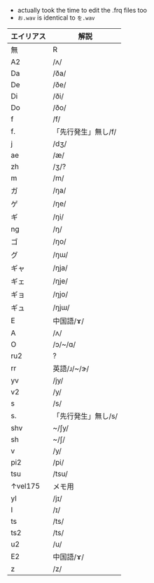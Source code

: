 * actually took the time to edit the .frq files too
* ```お.wav``` is identical to ```を.wav```

| エイリアス | 解説
| - | -
| 無 | R
| A2 | /ʌ/
| Da | /ða/
| De | /ðe/
| Di | /ði/
| Do | /ðo/
| f | /f/
| f. | 「先行発生」無し/f/
| j | /dʒ/
| ae | /æ/
| zh | /ʒ/?
| m | /m/
| ガ | /ŋa/
| ゲ | /ŋe/
| ギ | /ŋi/
| ng | /ŋ/
| ゴ | /ŋo/
| グ | /ŋɯ/
| ギャ | /ŋja/
| ギェ | /ŋje/
| ギョ | /ŋjo/
| ギュ | /ŋjɯ/
| E | 中国語/ɤ/
| A | /ʌ/
| O | /ɔ/~/ɑ/
| ru2 | ?
| rr | 英語/ɹ/~/ɝ/
| yv | /jy/
| v2 | /y/
| s | /s/
| s. | 「先行発生」無し/s/
| shv | ~/ʃy/
| sh | ~/ʃ/
| v | /y/
| pi2 | /pi/
| tsu | /tsu/
| ↑vel175 | メモ用
| yI | /jɪ/
| I | /ɪ/
| ts | /ts/
| ts2 | /ts/
| u2 | /u/
| E2 | 中国語/ɤ/
| z | /z/
